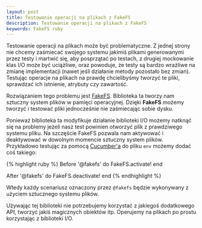 ```yaml
---
layout: post
title: Testowanie operacji na plikach z FakeFS
description: Testowanie operacji na plikach z FakeFS
keywords: FakeFS ruby
---
```

Testowanie operacji na plikach może być problematyczne. Z jednej strony
nie chcemy zaśmiecać swojego systemu jakimiś plikami
generowanymi przez testy i martwić się, aby posprzątać po testach, z
drugiej mockowanie klas I/O może być uciążliwe, oraz powoduje, że testy są
bardzo wrażliwe na zmianę implementacji (nawet jeśli działanie metody
pozostało bez zmian). Testując operacje na plikach na prawdę
chcielibyśmy tworzyć te pliki, sprawdzać ich istnienie, atrybuty czy
zawartość.

Rozwiązaniem tego problemu jest
[FakeFS](https://github.com/defunkt/fakefs). Biblioteka ta tworzy nam
sztuczny system plików w pamięci operacyjnej. Dzięki **FakeFS** możemy
tworzyć i testować pliki jednocześnie nie zaśmiecając sobie dysku.

Ponieważ biblioteka ta modyfikuje działanie biblioteki I/O możemy
natknąć się na problemy jeżeli nasz test powinien otworzyć plik z
prawdziwego systemu pliku. Na szczęście FakeFS pozwala nam aktywować i
deaktywować w dowolnym momencie sztuczny system plików. Przykładowo
testując za pomocą [Cucumber'a](http://cukes.info/) do pliku `env`
możemy dodać coś takiego:

{% highlight ruby %}
Before '@fakefs' do
  FakeFS.activate!
end

After '@fakefs' do
  FakeFS.deactivate!
end
{% endhighlight %}

Wtedy każdy scenariusz oznaczony przez `@fakefs` będzie wykonywany z
użyciem sztucznego systemu plików.

Używając tej biblioteki nie potrzebujemy korzystać z jakiegoś
dodatkowego API, tworzyć jakiś magicznych obiektów itp. Operujemy na
plikach po prostu korzystając z biblioteki I/O.
